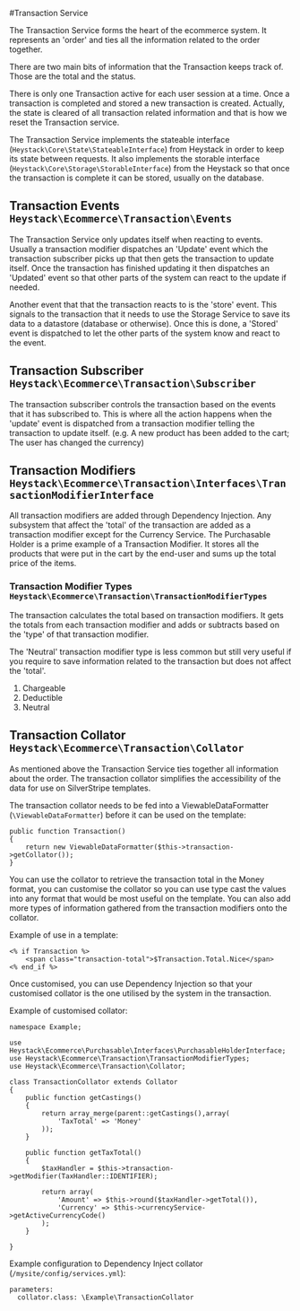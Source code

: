 #Transaction Service

The Transaction Service forms the heart of the ecommerce system. It represents an 'order' and ties all the information related to the order together.

There are two main bits of information that the Transaction keeps track of. Those are the total and the status.

There is only one Transaction active for each user session at a time. Once a transaction is completed and stored a new transaction is created. Actually, the state is cleared of all transaction related information and that is how we reset the Transaction service.

The Transaction Service implements the stateable interface (`Heystack\Core\State\StateableInterface`) from Heystack in order to keep its state between requests. It also implements the storable interface (`Heystack\Core\Storage\StorableInterface`) from the Heystack so that once the transaction is complete it can be stored, usually on the database.

## Transaction Events `Heystack\Ecommerce\Transaction\Events` 

The Transaction Service only updates itself when reacting to events. Usually a transaction modifier dispatches an 'Update' event which the transaction subscriber picks up that then gets the transaction to update itself. Once the transaction has finished updating it then dispatches an 'Updated' event so that other parts of the system can react to the update if needed.

Another event that that the transaction reacts to is the 'store' event. This signals to the transaction that it needs to use the Storage Service to save its data to a datastore (database or otherwise). Once this is done, a 'Stored' event is dispatched to let the other parts of the system know and react to the event.

## Transaction Subscriber `Heystack\Ecommerce\Transaction\Subscriber`

The transaction subscriber controls the transaction based on the events that it has subscribed to. This is where all the action happens when the 'update' event is dispatched from a transaction modifier telling the transaction to update itself. (e.g. A new product has been added to the cart; The user has changed the currency)

## Transaction Modifiers `Heystack\Ecommerce\Transaction\Interfaces\TransactionModifierInterface`

All transaction modifiers are added through Dependency Injection. Any subsystem that affect the 'total' of the transaction are added as a transaction modifier except for the Currency Service. The Purchasable Holder is a prime example of a Transaction Modifier. It stores all the products that were put in the cart by the end-user and sums up the total price of the items.

### Transaction Modifier Types `Heystack\Ecommerce\Transaction\TransactionModifierTypes`

The transaction calculates the total based on transaction modifiers. It gets the totals from each transaction modifier and adds or subtracts based on the 'type' of that transaction modifier.

The 'Neutral' transaction modifier type is less common but still very useful if you require to save information related to the transaction but does not affect the 'total'.

1. Chargeable
2. Deductible
3. Neutral

## Transaction Collator `Heystack\Ecommerce\Transaction\Collator`

As mentioned above the Transaction Service ties together all information about the order. The transaction collator simplifies the accessibility of the data for use on SilverStripe templates. 

The transaction collator needs to be fed into a ViewableDataFormatter (`\ViewableDataFormatter`) before it can be used on the template:

```
public function Transaction()
{
    return new ViewableDataFormatter($this->transaction->getCollator());
}
```

You can use the collator to retrieve the transaction total in the Money format, you can customise the collator so you can use type cast the values into any format that would be most useful on the template. You can also add more types of information gathered from the transaction modifiers onto the collator.

Example of use in a template:

```
<% if Transaction %>
	<span class="transaction-total">$Transaction.Total.Nice</span>
<% end_if %>
```

Once customised, you can use Dependency Injection so that your customised collator is the one utilised by the system in the transaction.

Example of customised collator:

```
namespace Example;

use Heystack\Ecommerce\Purchasable\Interfaces\PurchasableHolderInterface;
use Heystack\Ecommerce\Transaction\TransactionModifierTypes;
use Heystack\Ecommerce\Transaction\Collator;

class TransactionCollator extends Collator
{
    public function getCastings()
    {
        return array_merge(parent::getCastings(),array(
            'TaxTotal' => 'Money'
        ));
    }

    public function getTaxTotal()
    {
        $taxHandler = $this->transaction->getModifier(TaxHandler::IDENTIFIER);

        return array(
            'Amount' => $this->round($taxHandler->getTotal()),
            'Currency' => $this->currencyService->getActiveCurrencyCode()
        );
    }

}

```

Example configuration to Dependency Inject collator (`/mysite/config/services.yml`):

```
parameters:
  collator.class: \Example\TransactionCollator
```